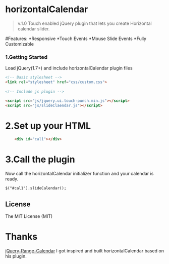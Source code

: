 # horizontalCalendar
>v.1.0
Touch enabled jQuery plugin that lets you create Horizontal calendar slider.

#Features:
*Responsive 
*Touch Events
*Mouse Slide Events
*Fully Customizable


### 1.Getting Started
Load jQuery(1.7+) and include horizontalCalendar plugin files

```html
<!-- Basic stylesheet -->
<link rel="stylesheet" href="css/custom.css">
 
<!-- Include js plugin -->

<script src="js/jquery.ui.touch-punch.min.js"></script>
<script src="js/slideClaendar.js"></script>
```
# 2.Set up your HTML

```html
    <div id="cal1"></div>
```
# 3.Call the plugin
Now call the horizontalCalendar initializer function and your calendar is ready.
```html
$("#cal1").slideCalendar();
```


License
------------
The MIT License (MIT)


# Thanks

[jQuery-Range-Calendar](https://github.com/webangelo/jQuery-Range-Calendar) I got inspired and built horizontalCalendar based on his plugin.


